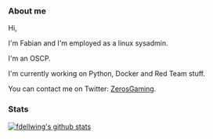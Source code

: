 ### About me

Hi,

I'm Fabian and I'm employed as a linux sysadmin.

I'm an OSCP.

I'm currently working on Python, Docker and Red Team stuff.

You can contact me on Twitter: [ZerosGaming](https://twitter.com/ZerosGaming).

### Stats

[![fdellwing's github stats](https://github-readme-stats.vercel.app/api?username=fdellwing&hide=stars&show_icons=true&include_all_commits=true)](https://github.com/anuraghazra/github-readme-stats)

<!--
**fdellwing/fdellwing** is a ✨ _special_ ✨ repository because its `README.md` (this file) appears on your GitHub profile.

Here are some ideas to get you started:

- 🔭 I’m currently working on ...
- 🌱 I’m currently learning ...
- 👯 I’m looking to collaborate on ...
- 🤔 I’m looking for help with ...
- 💬 Ask me about ...
- 📫 How to reach me: ...
- 😄 Pronouns: ...
- ⚡ Fun fact: ...
-->
